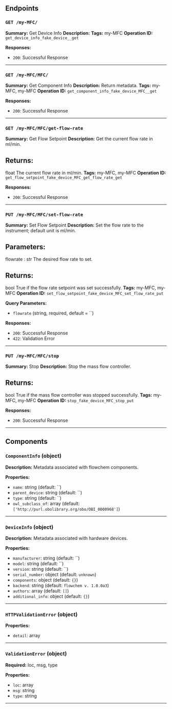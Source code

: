 ## Endpoints

### `GET /my-MFC/`

**Summary:** Get Device Info
**Description:** 
**Tags:** my-MFC
**Operation ID:** `get_device_info_fake_device__get`

**Responses:**
- `200`: Successful Response

---

### `GET /my-MFC/MFC/`

**Summary:** Get Component Info
**Description:** Return metadata.
**Tags:** my-MFC, my-MFC
**Operation ID:** `get_component_info_fake_device_MFC__get`

**Responses:**
- `200`: Successful Response

---

### `GET /my-MFC/MFC/get-flow-rate`

**Summary:** Get Flow Setpoint
**Description:** Get the current flow rate in ml/min.

Returns:
--------
float
    The current flow rate in ml/min.
**Tags:** my-MFC, my-MFC
**Operation ID:** `get_flow_setpoint_fake_device_MFC_get_flow_rate_get`

**Responses:**
- `200`: Successful Response

---

### `PUT /my-MFC/MFC/set-flow-rate`

**Summary:** Set Flow Setpoint
**Description:** Set the flow rate to the instrument; default unit is ml/min.

Parameters:
-----------
flowrate : str
    The desired flow rate to set.

Returns:
--------
bool
    True if the flow rate setpoint was set successfully.
**Tags:** my-MFC, my-MFC
**Operation ID:** `set_flow_setpoint_fake_device_MFC_set_flow_rate_put`

**Query Parameters:**
- `flowrate` (string, required, default = ``)

**Responses:**
- `200`: Successful Response
- `422`: Validation Error

---

### `PUT /my-MFC/MFC/stop`

**Summary:** Stop
**Description:** Stop the mass flow controller.

Returns:
--------
bool
    True if the mass flow controller was stopped successfully.
**Tags:** my-MFC, my-MFC
**Operation ID:** `stop_fake_device_MFC_stop_put`

**Responses:**
- `200`: Successful Response

---

## Components

### `ComponentInfo` (object)

**Description:** Metadata associated with flowchem components.

**Properties:**
- `name`: string (default: ``)
- `parent_device`: string (default: ``)
- `type`: string (default: ``)
- `owl_subclass_of`: array (default: `['http://purl.obolibrary.org/obo/OBI_0000968']`)

---

### `DeviceInfo` (object)

**Description:** Metadata associated with hardware devices.

**Properties:**
- `manufacturer`: string (default: ``)
- `model`: string (default: ``)
- `version`: string (default: ``)
- `serial_number`: object (default: `unknown`)
- `components`: object (default: `{}`)
- `backend`: string (default: `flowchem v. 1.0.0a3`)
- `authors`: array (default: `[]`)
- `additional_info`: object (default: `{}`)

---

### `HTTPValidationError` (object)


**Properties:**
- `detail`: array

---

### `ValidationError` (object)

**Required:** loc, msg, type

**Properties:**
- `loc`: array
- `msg`: string
- `type`: string

---
